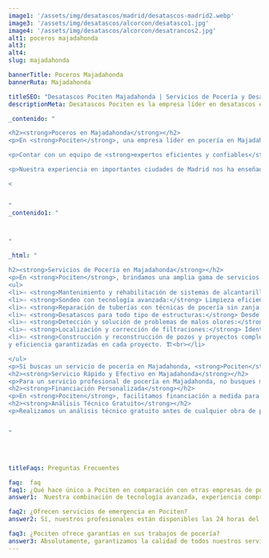```yaml
---
image1: '/assets/img/desatascos/madrid/desatascos-madrid2.webp'
image3: '/assets/img/desatascos/alcorcon/desatasco1.jpg'
image4: '/assets/img/desatascos/alcorcon/desatrancos2.jpg'
alt1: poceros majadahonda
alt3:
alt4:
slug: majadahonda

bannerTitle: Poceros Majadahonda
bannerRuta: Majadahonda

titleSEO: "Desatascos Pociten Majadahonda | Servicios de Pocería y Desatrancos 24/7"
descriptionMeta: Desatascos Pociten es la empresa líder en desatascos en Majadahonda, desatrancos, limpieza de alcantarillado, fosas sépticas e inspección con cámara. Fontaneros expertos disponibles 24/7. ¡Llámanos hoy!

_contenido: "

<h2><strong>Poceros en Majadahonda</strong></h2>
<p>En <strong>Pociten</strong>, una empresa líder en pocería en Majadahonda, nos destacamos por nuestra <strong>tecnología avanzada</strong> en el mantenimiento y limpieza de pozos y sistemas de alcantarillado. Entendemos la <em>importancia crítica</em> de estos servicios para mantener la funcionalidad y salubridad tanto en pequeñas como en grandes ciudades, especialmente cuando se enfrentan a atascos y colapsos. 🚧</p>

<p>Contar con un equipo de <strong>expertos eficientes y confiables</strong> es esencial para manejar cualquier emergencia. Nuestros profesionales en Majadahonda están técnicamente preparados y poseen una <em>amplia experiencia</em> y dedicación al servicio, listos para resolver cualquier problema de pocería que surja. 👷‍♂️</p>

<p>Nuestra experiencia en importantes ciudades de Madrid nos ha enseñado a evitar errores comunes y a proteger la salud de nuestros clientes y la integridad de las estructuras urbanas. Disponibles <strong>las 24 horas del día, los 365 días del año</strong>, ofrecemos soluciones rápidas a emergencias a tarifas competitivas en relación con la calidad de nuestro servicio. ⏰</p>

<


"
_contenido1: "



"

_html: "

h2><strong>Servicios de Pocería en Majadahonda</strong></h2>
<p>En <strong>Pociten</strong>, brindamos una amplia gama de servicios de pocería en Majadahonda, disponibles incluso en días festivos:</p>
<ul>
<li>⇨ <strong>Mantenimiento y rehabilitación de sistemas de alcantarillado:</strong> Prevención de futuros colapsos. 🚧<br></li>
<li>⇨ <strong>Sondeo con tecnología avanzada:</strong> Limpieza eficiente de tuberías, cañerías y pozos sin necesidad de excavaciones disruptivas. 🚜<br></li>
<li>⇨ <strong>Reparación de tuberías con técnicas de pocería sin zanja:</strong> Renovación y reparación mínimamente invasiva. 🔧<br></li>
<li>⇨ <strong>Desatascos para todo tipo de estructuras:</strong> Desde alcantarillados hasta cañerías individuales. 🚿<br></li>
<li>⇨ <strong>Detección y solución de problemas de malos olores:</strong> Diagnóstico preciso con tecnología avanzada. 👃<br></li>
<li>⇨ <strong>Localización y corrección de filtraciones:</strong> Identificación y resolución efectiva de la fuente del problema. 💧<br></li>
<li>⇨ <strong>Construcción y reconstrucción de pozos y proyectos completos de alcantarillado:</strong> Calidad
y eficiencia garantizadas en cada proyecto. 🏗️<br></li>

</ul>
<p>Si buscas un servicio de pocería en Majadahonda, <strong>Pociten</strong> es tu mejor opción. Solicita un presupuesto sin compromiso y disfruta de nuestras tarifas ajustadas a tus necesidades, asegurando el mejor servicio en la región. 💼</p>
<h2><strong>Servicio Rápido y Efectivo en Majadahonda</strong></h2>
<p>Para un servicio profesional de pocería en Majadahonda, no busques más allá de <strong>Pociten</strong>. Ofrecemos soluciones rápidas, profesionales y 100% efectivas para todas tus necesidades de pocería y desatascos. ⚡</p>
<h2><strong>Financiación Personalizada</strong></h2>
<p>En <strong>Pociten</strong>, facilitamos financiación a medida para obras de pocería y construcción de pozos. Contáctanos para informarte y resolver cualquier duda sobre nuestros servicios en toda la Comunidad de Madrid y provincias cercanas. 💳</p>
<h2><strong>Análisis Técnico Gratuito</strong></h2>
<p>Realizamos un análisis técnico gratuito antes de cualquier obra de pocería o instalación de tuberías, arquetas, etc. Nuestros expertos visitarán tu ubicación para evaluar el terreno y ofrecerte un presupuesto personalizado sin compromiso. Además, nuestro equipo de arquitectura te proporcionará un informe detallado sobre el proyecto. 🔍</p>


"




titleFaqs: Preguntas Frecuentes

faq:  faq
faq1: ¿Qué hace único a Pociten en comparación con otras empresas de pocería en Majadahonda?
answer1:  Nuestra combinación de tecnología avanzada, experiencia comprobada y disponibilidad constante nos distingue en el mercado. Ofrecemos soluciones rápidas y efectivas a cualquier problema de pocería

faq2: ¿Ofrecen servicios de emergencia en Pociten?
answer2: Sí, nuestros profesionales están disponibles las 24 horas del día, los 365 días del año, para responder a cualquier emergencia de pocería o desatasco en Majadahonda

faq3: ¿Pociten ofrece garantías en sus trabajos de pocería?
answer3: Absolutamente, garantizamos la calidad de todos nuestros servicios de pocería, incluyendo reparaciones, mantenimientos y construcciones, asegurando la satisfacción total de nuestros clientes
---
```

